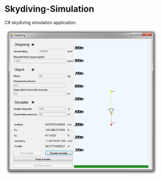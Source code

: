 # Skydiving-Simulation
C# skydiving simulation application.

![example image](screenshot/img.png "example image")